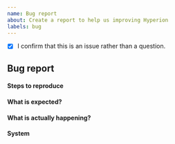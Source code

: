 ```yaml
---
name: Bug report
about: Create a report to help us improving Hyperion
labels: bug
---
```


<!-- Please don't delete this template or we'll close your issue -->
<!-- Before creating an issue please make sure you are using the latest version of Hyperion. -->

<!-- Please confirm you will submit an issue. -->
<!-- Issues which contain questions or support requests will be closed. -->
<!-- (Update "[ ]" to "[x]" to check a box) -->

- [x] I confirm that this is an issue rather than a question.

<!-- Please ask questions here -->
<!-- https://hyperion-project.org -->

## Bug report


#### Steps to reproduce


#### What is expected?


#### What is actually happening?


#### System
<!-- In the web interface of the Hyperion config go to System > About Hyperion and Paste the content of "System info (Github Issue)" here -->
